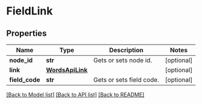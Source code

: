 # FieldLink

## Properties
Name | Type | Description | Notes
------------ | ------------- | ------------- | -------------
**node_id** | **str** | Gets or sets node id. | [optional] 
**link** | [**WordsApiLink**](WordsApiLink.md) |  | [optional] 
**field_code** | **str** | Gets or sets field code. | [optional] 

[[Back to Model list]](../README.md#documentation-for-models) [[Back to API list]](../README.md#documentation-for-api-endpoints) [[Back to README]](../README.md)


